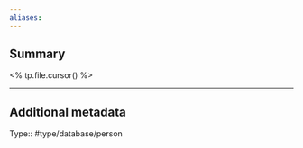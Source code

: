 ```yaml
---
aliases: 
---
```

## Summary
<% tp.file.cursor() %>




---
## Additional metadata
Type:: #type/database/person
